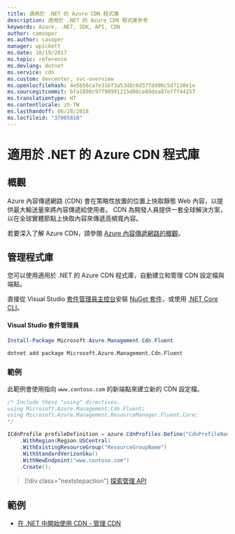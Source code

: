 ```yaml
---
title: 適用於 .NET 的 Azure CDN 程式庫
description: 適用於 .NET 的 Azure CDN 程式庫參考
keywords: Azure, .NET, SDK, API, CDN
author: camsoper
ms.author: casoper
manager: wpickett
ms.date: 10/19/2017
ms.topic: reference
ms.devlang: dotnet
ms.service: cdn
ms.custom: devcenter, svc-overview
ms.openlocfilehash: 4e5b56ca7e316f3a53d8c6d37fdd90c5d7130e1e
ms.sourcegitcommit: bfa1898c97798991215d08ce89dea87efff44157
ms.translationtype: HT
ms.contentlocale: zh-TW
ms.lasthandoff: 06/28/2018
ms.locfileid: "37065818"
---
```

# <a name="azure-cdn-libraries-for-net"></a>適用於 .NET 的 Azure CDN 程式庫

## <a name="overview"></a>概觀

Azure 內容傳遞網路 (CDN) 會在策略性放置的位置上快取靜態 Web 內容，以提供最大輸送量來將內容傳遞給使用者。 CDN 為開發人員提供一套全球解決方案，以在全球實體節點上快取內容來傳遞高頻寬內容。

若要深入了解 Azure CDN，請參閱 [Azure 內容傳遞網路的概觀](https://docs.microsoft.com/azure/cdn/cdn-overview)。


## <a name="management-library"></a>管理程式庫

您可以使用適用於 .NET 的 Azure CDN 程式庫，自動建立和管理 CDN 設定檔與端點。 

直接從 Visual Studio [套件管理員主控台][PackageManager]安裝 [NuGet 套件](https://www.nuget.org/packages/Microsoft.Azure.Management.Cdn.Fluent)，或使用 [.NET Core CLI][DotNetCLI]。

#### <a name="visual-studio-package-manager"></a>Visual Studio 套件管理員

```powershell
Install-Package Microsoft.Azure.Management.Cdn.Fluent
```

```bash
dotnet add package Microsoft.Azure.Management.Cdn.Fluent
```

### <a name="example"></a>範例

此範例會使用指向 `www.contoso.com` 的新端點來建立新的 CDN 設定檔。

```csharp
/* Include these "using" directives.
using Microsoft.Azure.Management.Cdn.Fluent;
using Microsoft.Azure.Management.ResourceManager.Fluent.Core;
*/

ICdnProfile profileDefinition = azure.CdnProfiles.Define("CdnProfileName")
    .WithRegion(Region.USCentral)
    .WithExistingResourceGroup("ResourceGroupName")
    .WithStandardVerizonSku()
    .WithNewEndpoint("www.contoso.com")
    .Create();

```

> [!div class="nextstepaction"]
> [探索管理 API](/dotnet/api/overview/azure/cdn/management)


## <a name="samples"></a>範例

* [在 .NET 中開始使用 CDN - 管理 CDN](https://github.com/Azure-Samples/cdn-dotnet-manage-cdn)

[PackageManager]: https://docs.microsoft.com/nuget/tools/package-manager-console
[DotNetCLI]: https://docs.microsoft.com/dotnet/core/tools/dotnet-add-package
